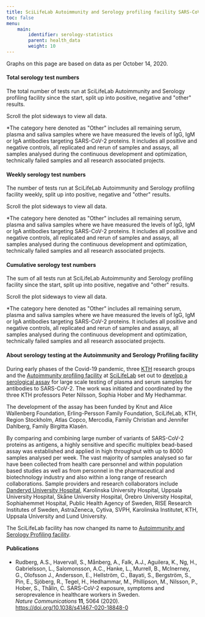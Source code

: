 ```yaml
---
title: SciLifeLab Autoimmunity and Serology profiling facility SARS-CoV-2 antibody test statistics
toc: false
menu:
    main:
        identifier: serology-statistics
        parent: health_data
        weight: 10
---
```

<div class="alert alert-info">Graphs on this page are based on data as per October 14, 2020.</div>



#### Total serology test numbers

The total number of tests run at SciLifeLab Autoimmunity and Serology profiling facility since the start, split up into positive, negative and "other" results.

<div class="d-lg-none alert alert-info">
  Scroll the plot sideways to view all data.
</div>

<div class="plot_wrapper">
  <div id="total-number"></div>
</div>

<span class="small text-muted">*The category here denoted as "Other" includes all remaining serum, plasma and saliva samples where we have measured the levels of IgG, IgM or IgA antibodies targeting SARS-CoV-2 proteins. It includes all positive and negative controls, all replicated and rerun of samples and assays, all samples analysed during the continuous development and optimization, technically failed samples and all research associated projects.</small>


#### Weekly serology test numbers

The number of tests run at SciLifeLab Autoimmunity and Serology profiling facility weekly, split up into positive, negative and "other" results.

<div class="d-lg-none alert alert-info">
  Scroll the plot sideways to view all data.
</div>

<div class="plot_wrapper">
  <div id="bar-chart"></div>
</div>

<span class="small text-muted">*The category here denoted as "Other" includes all remaining serum, plasma and saliva samples where we have measured the levels of IgG, IgM or IgA antibodies targeting SARS-CoV-2 proteins. It includes all positive and negative controls, all replicated and rerun of samples and assays, all samples analysed during the continuous development and optimization, technically failed samples and all research associated projects.</small>


#### Cumulative serology test numbers

The sum of all tests run at SciLifeLab Autoimmunity and Serology profiling facility since the start, split up into positive, negative and "other" results.

<div class="d-lg-none alert alert-info">
  Scroll the plot sideways to view all data.
</div>

<div class="plot_wrapper">
  <div id="cumulative-plot"></div>
</div>

<span class="small text-muted">*The category here denoted as "Other" includes all remaining serum, plasma and saliva samples where we have measured the levels of IgG, IgM or IgA antibodies targeting SARS-CoV-2 proteins. It includes all positive and negative controls, all replicated and rerun of samples and assays, all samples analysed during the continuous development and optimization, technically failed samples and all research associated projects.</small>

#### About serology testing at the Autoimmunity and Serology Profiling facility

During early phases of the Covid-19 pandemic, three [KTH](https://www.kth.se) research groups and the [Autoimmunity profiling facility](https://www.scilifelab.se/facilities/autoimmunity-profiling/) at [SciLifeLab](https://www.scilifelab.se) set out to [develop a serological assay](https://www.scilifelab.se/covid-19/kaw-program/serology/) for large scale testing of plasma and serum samples for antibodies to SARS-CoV-2. The work was initiated and coordinated by the three KTH professors Peter Nilsson, Sophia Hober and My Hedhammar.

The development of the assay has been funded by Knut and Alice Wallenberg Foundation, Erling-Persson Family Foundation, SciLifeLab, KTH, Region Stockholm, Atlas Copco, Mercodia, Family Christian and Jennifer Dahlberg, Family Birgitta Klasén.

By comparing and combining large number of variants of SARS-CoV-2 proteins as antigens, a highly sensitive and specific multiplex bead-based assay was established and applied in high throughput with up to 8000 samples analysed per week. The vast majority of samples analysed so far have been collected from health care personnel and within population based studies as well as from personnel in the pharmaceutical and biotechnology industry and also within a long range of research collaborations. Sample providers and research collaborators include [Danderyd University Hospital](https://www.scilifelab.se/news/four-out-of-five-still-have-antibodies-against-sars-cov-2), Karolinska University Hospital, Uppsala University Hospital, Skåne University Hospital, Örebro University Hospital, Sophiahemmet Hospital, Public Health Agency of Sweden, RISE Research Institutes of Sweden, AstraZeneca, Cytiva, SVPH, Karolinska Institutet, KTH, Uppsala University and Lund University.

The SciLifeLab facility has now changed its name to [Autoimmunity and Serology Profiling facility](https://www.scilifelab.se/facilities/autoimmunity-profiling/).

#### Publications

* Rudberg, A.S., Havervall, S., Månberg, A., Falk, A.J., Aguilera, K., Ng, H., Gabrielsson, L., Salomonsson, A.C., Hanke, L., Murrell, B., McInerney, G., Olofsson J., Andersson, E., Hellström, C., Bayati, S., Bergström, S., Pin, E., Sjöberg, R., Tegel, H., Hedhammar, M., Phillipson, M., Nilsson, P., Hober, S., Thålin, C. SARS-CoV-2 exposure, symptoms and seroprevalence in healthcare workers in Sweden. <br> *Nature Communications* **11**, 5064 (2020). https://doi.org/10.1038/s41467-020-18848-0

<script src="https://cdn.jsdelivr.net/npm/vega@5.12.1"></script>
<script src="https://cdn.jsdelivr.net/npm/vega-lite@4.12.2"></script>
<script src="https://cdn.jsdelivr.net/npm/vega-embed@6.8.0"></script>

<script src="https://datagraphics.dckube.scilifelab.se/graphic/da4fea8cda554f7daaf1a6a4aaf20c09.js?id=bar-chart"></script>
<script src="https://datagraphics.dckube.scilifelab.se/graphic/a0aa4518425a4d4caa91b14bceddfd14.js?id=cumulative-plot"></script>
<script src="https://datagraphics.dckube.scilifelab.se/graphic/874f2e10a86243d2a02de6bee37e6c61.js?id=total-number"></script>
